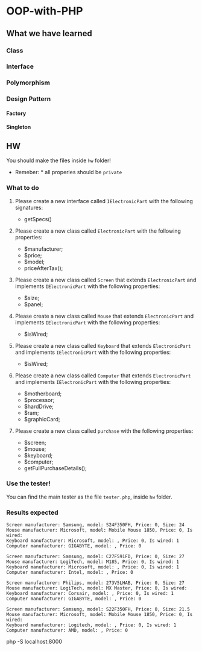 # OOP-with-PHP

## What we have learned
### Class

### Interface

### Polymorphism

### Design Pattern
#### Factory

#### Singleton

## HW
You should make the files inside `hw` folder!
* Remeber: * all properies should be `private`
### What to do
1. Please create a new interface called `IElectronicPart` with the following signatures:
    * getSpecs()

2. Please create a new class called `ElectronicPart` with the following properties:
    * $manufacturer;
    * $price;
    * $model;
    * priceAfterTax();

3. Please create a new class called `Screen` that extends `ElectronicPart` and implements `IElectronicPart` with the following properties:
    * $size;
    * $panel;

4. Please create a new class called `Mouse` that extends `ElectronicPart` and implements `IElectronicPart` with the following properties:
    * $isWired;

5. Please create a new class called `Keyboard` that extends `ElectronicPart` and implements `IElectronicPart` with the following properties:
    * $isWired;

6. Please create a new class called `Computer` that extends `ElectronicPart` and implements `IElectronicPart` with the following properties:
    * $motherboard;
    * $processor;
    * $hardDrive;
    * $ram;
    * $graphicCard;

7. Please create a new class called `purchase` with the following properties:
    * $screen;
    * $mouse;
    * $keyboard;
    * $computer;
    * getFullPurchaseDetails();

### Use the tester!
You can find the main tester as the file `tester.php`, inside `hw` folder.

### Results expected
```
Screen manufacturer: Samsung, model: S24F350FH, Price: 0, Size: 24
Mouse manufacturer: Microsoft, model: Mobile Mouse 1850, Price: 0, Is wired: 
Keyboard manufacturer: Microsoft, model: , Price: 0, Is wired: 1
Computer manufacturer: GIGABYTE, model: , Price: 0

Screen manufacturer: Samsung, model: C27F591FD, Price: 0, Size: 27
Mouse manufacturer: LogiTech, model: M185, Price: 0, Is wired: 1
Keyboard manufacturer: Microsoft, model: , Price: 0, Is wired: 1
Computer manufacturer: Intel, model: , Price: 0

Screen manufacturer: Philips, model: 273V5LHAB, Price: 0, Size: 27
Mouse manufacturer: LogiTech, model: MX Master, Price: 0, Is wired: 
Keyboard manufacturer: Corsair, model: , Price: 0, Is wired: 1
Computer manufacturer: GIGABYTE, model: , Price: 0

Screen manufacturer: Samsung, model: S22F350FH, Price: 0, Size: 21.5
Mouse manufacturer: Microsoft, model: Mobile Mouse 1850, Price: 0, Is wired: 
Keyboard manufacturer: Logitech, model: , Price: 0, Is wired: 1
Computer manufacturer: AMD, model: , Price: 0

```

php -S localhost:8000